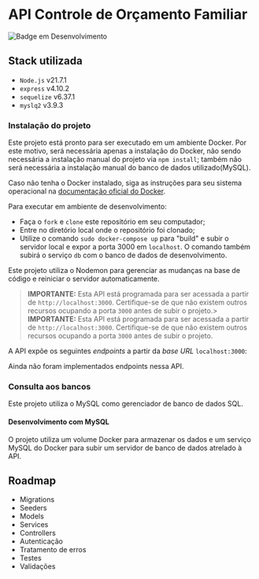 # API Controle de Orçamento Familiar

![Badge em Desenvolvimento](http://img.shields.io/static/v1?label=STATUS&message=EM%20DESENVOLVIMENTO&color=GREEN)

## Stack utilizada

* `Node.js` v21.7.1
* `express` v4.10.2
* `sequelize` v6.37.1
* `myslq2` v3.9.3

### Instalação do projeto

Este projeto está pronto para ser executado em um ambiente Docker. Por este motivo, será necessária apenas a instalação do Docker, não sendo necessária a instalação manual do projeto via `npm install`; também não será necessária a instalação manual do banco de dados utilizado(MySQL).

Caso não tenha o Docker instalado, siga as instruções para seu sistema operacional na [documentação oficial do Docker](https://docs.docker.com/get-docker/).

Para executar em ambiente de desenvolvimento:

* Faça o `fork` e `clone` este repositório em seu computador;
* Entre no diretório local onde o repositório foi clonado;
* Utilize o comando `sudo docker-compose up` para "build" e subir o servidor local e expor a porta 3000 em `localhost`. O comando também subirá o serviço `db` com o banco de dados de desenvolvimento.

Este projeto utiliza o Nodemon para gerenciar as mudanças na base de código e reiniciar o servidor automaticamente.

> **IMPORTANTE:** Esta API está programada para ser acessada a partir de `http://localhost:3000`. Certifique-se de que não existem outros recursos ocupando a porta `3000` antes de subir o projeto.> **IMPORTANTE:** Esta API está programada para ser acessada a partir de `http://localhost:3000`. Certifique-se de que não existem outros recursos ocupando a porta `3000` antes de subir o projeto.

A API expõe os seguintes *endpoints* a partir da *base URL* `localhost:3000`:

Ainda não foram implementados endpoints nessa API.

### Consulta aos bancos

Este projeto utiliza o MySQL como gerenciador de banco de dados SQL.

#### Desenvolvimento com MySQL

O projeto utiliza um volume Docker para armazenar os dados e um serviço MySQL do Docker para subir um servidor de banco de dados atrelado à API.

## Roadmap

* Migrations
* Seeders
* Models
* Services
* Controllers
* Autenticação
* Tratamento de erros
* Testes
* Validações
